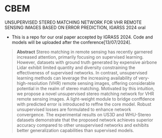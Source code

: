# CBEM
UNSUPERVISED STEREO MATCHING NETWORK FOR VHR REMOTE SENSING IMAGES BASED ON ERROR PREDICTION, IGARSS 2024 oral

- This is a repo for our oral paper accepted by IGRASS 2024. Code and models will be uploaded after the conference[13/07/2024].

> **Abstract** 
    Stereo matching in remote sensing has recently garnered increased attention, primarily focusing on supervised learning. However, datasets with ground truth generated by expensive airbone Lidar exhibit limited quantity and diversity constraining the effectiveness of supervised networks. In contrast, unsupervised learning methods can leverage the increasing availability of very-high-resolution (VHR) remote sensing images, offering considerable potential in the realm of stereo matching. Motivated by this intuition, we propose a novel unsupervised stereo matching network for VHR remote sensing images. A light-weight module to bridge conffdence with predicted error is introduced to reffne the core model. Robust unsupervised losses are formulated to enhance network convergence. The experimental results on US3D and WHU-Stereo datasets demonstrate that the proposed network achieves superior accuracy compared to other unsupervised networks and exhibits better generalization capabilities than supervised models.
